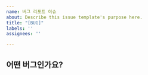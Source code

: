 ```yaml
---
name: 버그 리포트 이슈
about: Describe this issue template's purpose here.
title: "[BUG]"
labels: ''
assignees: ''

---
```


## 어떤 버그인가요?
